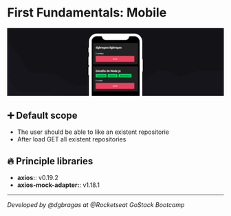 # **First Fundamentals: Mobile**

![](../docs/mobile-interface.png)


## **:heavy_plus_sign: Default scope**

- The user should be able to like an existent repositorie
- After load GET all existent repositories

## **:fire: Principle libraries**

- **axios:**: v0.19.2
- **axios-mock-adapter:**: v1.18.1

---

*Developed by @dgbragas at @Rocketseat GoStack Bootcamp*

